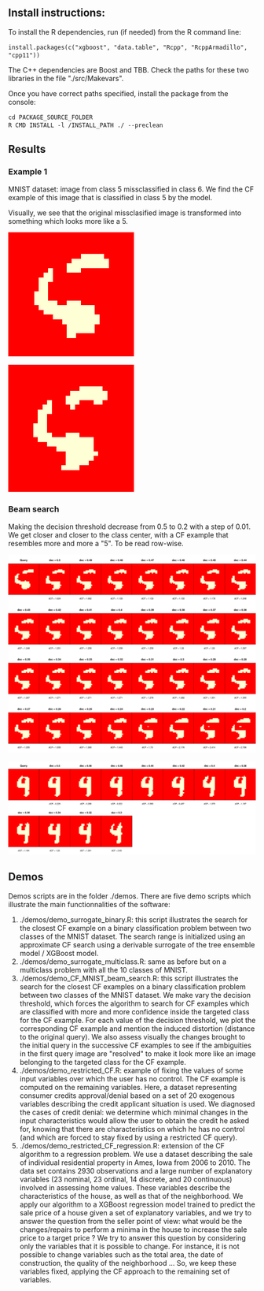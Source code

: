 ## Install instructions:

To install the R dependencies, run (if needed) from the R command line:
```{r}
install.packages(c("xgboost", "data.table", "Rcpp", "RcppArmadillo", "cpp11"))
```

The C++ dependencies are Boost and TBB. Check the paths for these two libraries in the file "./src/Makevars".

Once you have correct paths specified, install the package from the console:
```console
cd PACKAGE_SOURCE_FOLDER
R CMD INSTALL -l /INSTALL_PATH ./ --preclean
```

## Results

### Example 1

MNIST dataset: image from class 5 missclassified in class 6. We find the CF example of this image that is classified in class 5 by the model.

Visually, we see that the original missclasified image is transformed into something which looks more like a 5.

![Alt text](./results/Query_Class_6.png?raw=true "Query image from class 5 (missclassified in class 6)")

![Alt text](./results/CF_Class_5.png?raw=true "Corresponding CF example rightly classified in class 5")

### Beam search

Making the decision threshold decrease from 0.5 to 0.2 with a step of 0.01. We get closer and closer to the class center, with a CF example that resembles more and more a "5". To be read row-wise.

![Alt text](./results/BeamSearch_6To5.png?raw=true "Beam search (5 miss-classified as a 6)")

![Alt text](./results/BeamSearch_9To4.png?raw=true "Beam search (4 miss-classified as a 9)")

## Demos

Demos scripts are in the folder ./demos.
There are five demo scripts which illustrate the main functionnalities of the software:

1. ./demos/demo_surrogate_binary.R: this script illustrates the search for the closest CF example on a binary classification problem between two classes of the MNIST dataset. The search range is initialized using an approximate CF search using a derivable surrogate of the tree ensemble model / XGBoost model.
2. ./demos/demo_surrogate_multiclass.R: same as before but on a multiclass problem with all the 10 classes of MNIST.
3. ./demos/demo_CF_MNIST_beam_search.R: this script illustrates the search for the closest CF examples on a binary classification problem between two classes of the MNIST dataset. We make vary the decision threshold, which forces the algorithm to search for CF examples which are classified with more and more confidence inside the targeted class for the CF example. For each value of the decision threshold, we plot the corresponding CF example and mention the induced distortion (distance to the original query). We also assess visually the changes brought to the initial query in the successive CF examples to see if the ambiguities in the first query image are "resolved" to make it look more like an image belonging to the targeted class for the CF example.
4. ./demos/demo_restricted_CF.R: example of fixing the values of some input variables over which the user has no control. The CF example is computed on the remaining variables. Here, a dataset representing consumer credits approval/denial based on a set of 20 exogenous variables describing the credit applicant situation is used. We diagnosed the cases of credit denial: we determine which minimal changes in the input characteristics would allow the user to obtain the credit he asked for, knowing that there are characteristics on which he has no control (and which are forced to stay fixed by using a restricted CF query).
5. ./demos/demo_restricted_CF_regression.R: extension of the CF algorithm to a regression problem. We use a dataset describing the sale of individual residential property in Ames, Iowa from 2006 to 2010. The data set contains 2930 observations and a large number of explanatory variables (23 nominal, 23 ordinal, 14 discrete, and 20 continuous) involved in assessing home values. These variables describe the characteristics of the house, as well as that of the neighborhood. We apply our algorithm to a XGBoost regression model trained to predict the sale price of a house given a set of explanatory variables, and we try to answer the question from the seller point of view: what would be the changes/repairs to perform a minima in the house to increase the sale price to a target price ? We try to answer this question by considering only the variables that it is possible to change. For instance, it is not possible to change variables such as the total area, the date of construction, the quality of the neighborhood ... So, we keep these variables fixed, applying the CF approach to the remaining set of variables.

